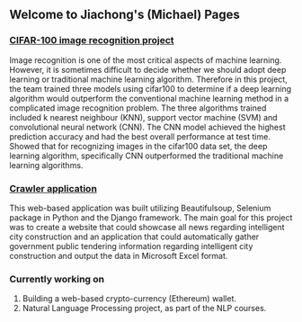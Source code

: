 ## Welcome to Jiachong's (Michael) Pages
### [CIFAR-100 image recognition project](https://github.com/michaellai93708/cifar100_CNN)

   Image recognition is one of the most critical aspects of machine learning. However, it is sometimes difficult to decide whether we should adopt deep learning or traditional machine learning algorithm. Therefore in this project, the team trained three models using cifar100 to determine if a deep learning algorithm would outperform the conventional machine learning method in a complicated image recognition problem. The three algorithms trained included k nearest neighbour (KNN), support vector machine (SVM) and convolutional neural network (CNN). The CNN model achieved the highest prediction accuracy and had the best overall performance at test time. Showed that for recognizing images in the cifar100 data set, the deep learning algorithm, specifically CNN outperformed the traditional machine learning algorithms.

### [Crawler application](https://github.com/michaellai93708/Crawler_web_app)
  This web-based application was built utilizing Beautifulsoup, Selenium package in Python and the Django framework. The main goal for this project was to create a website that could showcase all news regarding intelligent city construction and an application that could automatically gather government public tendering information regarding intelligent city construction and output the data in Microsoft Excel format. 
  
### Currently working on
1.  Building a web-based crypto-currency (Ethereum) wallet.
2.  Natural Language Processing project, as part of the NLP courses. 



